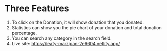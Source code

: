 # Three Features

1. To click on the Donation, it will show donation that you donated.
2. Statistics can show you the pie chart of your donation and total donation percentage.
3. You can search any category in the search field.
4. Live site: https://leafy-marzipan-2e6604.netlify.app/
